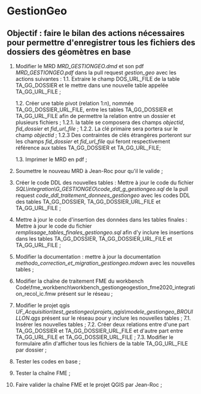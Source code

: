 # GestionGeo

## Objectif : faire le bilan des actions nécessaires pour permettre d'enregistrer tous les fichiers des dossiers des géomètres en base

1. Modifier le MRD *MRD_GESTIONGEO.dmd* et son pdf *MRD_GESTIONGEO.pdf* dans la pull request *gestion_geo* avec les actions suivantes :
	1.1. Extraire le champ DOS_URL_FILE de la table TA_GG_DOSSIER et le mettre dans une nouvelle table appelée TA_GG_URL_FILE ;
	
	1.2. Créer une table pivot (relation 1:n), nommée TA_GG_DOSSIER_URL_FILE, entre les tables TA_GG_DOSSIER et TA_GG_URL_FILE afin de permettre la relation entre un dossier et plusieurs fichiers ;
		1.2.1. la table se composera des champs *objectid*, *fid_dossier* et *fid_url_file* ;
		1.2.2. La clé primaire sera portera sur le champ *objectid* ;
		1.2.3 Des contraintes de clés étrangères porteront sur les champs *fid_dossier* et *fid_url_file* qui feront respectivement référence aux tables TA_GG_DOSSIER et TA_GG_URL_FILE;

	1.3. Imprimer le MRD en pdf ;

2. Soumettre le nouveau MRD à Jean-Roc pour qu'il le valide ;

3. Créer le code DDL des nouvelles tables : Mettre à jour le code du fichier *SQL\integration\G_GESTIONGEO\code_ddl_g_gestiongeo.sql* de la pull request *code_ddl_traitement_donnees_gestiongeo* avec les codes DDL des tables TA_GG_DOSSIER, TA_GG_DOSSIER_URL_FILE et TA_GG_URL_FILE ;

4. Mettre à jour le code d'insertion des données dans les tables finales : Mettre à jour le code du fichier *remplissage_tables_finales_gestiongeo.sql* afin d'y inclure les insertions dans les tables TA_GG_DOSSIER, TA_GG_DOSSIER_URL_FILE et TA_GG_URL_FILE ;

5. Modifier la documentation : mettre à jour la documentation *methodo_correction_et_migration_gestiongeo.mdown* avec les nouvelles tables ;

6. Modifier la chaîne de traitement FME du workbench Code\fme_workbench\workbench_gestiongeogestion_fme2020_integration_recol_ic.fmw présent sur le réseau ;

7. Modifier le projet qgis *UF_Acquisition\test_gestiongeo\projets_qgis\modele_gestiongeo_BROUILLON.qgs* présent sur le réseau pour y inclure les nouvelles tables ;
	7.1. Insérer les nouvelles tables ;
	7.2. Créer deux relations entre d'une part TA_GG_DOSSIER et TA_GG_DOSSIER_URL_FILE et d'autre part entre TA_GG_URL_FILE et TA_GG_DOSSIER_URL_FILE ;
	7.3. Modifier le formulaire afin d'afficher tous les fichiers de la table TA_GG_URL_FILE par dossier ;

8. Tester les codes en base ;

9. Tester la chaîne FME ;

10. Faire valider la chaîne FME et le projet QGIS par Jean-Roc ;
